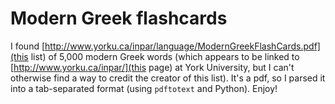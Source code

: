 # Modern Greek flashcards

I found [http://www.yorku.ca/inpar/language/ModernGreekFlashCards.pdf](this
list) of 5,000 modern Greek words (which appears to be linked to
[http://www.yorku.ca/inpar/](this page) at York University, but I can't
otherwise find a way to credit the creator of this list). It's a pdf, so I
parsed it into a tab-separated format (using `pdftotext` and Python). Enjoy!
